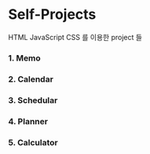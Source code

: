 # Self-Projects

HTML JavaScript CSS 를 이용한 project 들

### 1. Memo

### 2. Calendar

### 3. Schedular

### 4. Planner

### 5. Calculator
